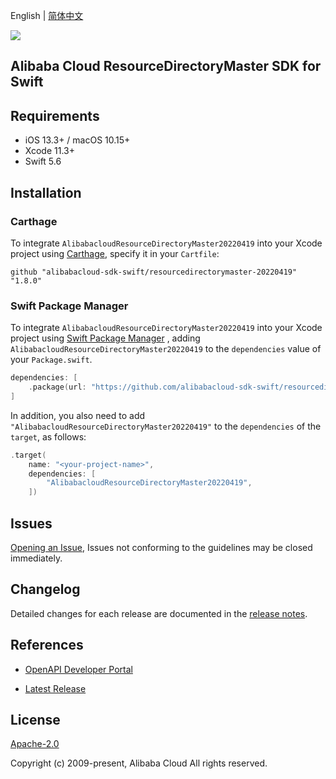 English | [简体中文](README-CN.md)

![](https://aliyunsdk-pages.alicdn.com/icons/AlibabaCloud.svg)

## Alibaba Cloud ResourceDirectoryMaster SDK for Swift

## Requirements

- iOS 13.3+ / macOS 10.15+
- Xcode 11.3+
- Swift 5.6

## Installation

### Carthage

To integrate `AlibabacloudResourceDirectoryMaster20220419` into your Xcode project using [Carthage](https://github.com/Carthage/Carthage), specify it in your `Cartfile`:

```ogdl
github "alibabacloud-sdk-swift/resourcedirectorymaster-20220419" "1.8.0"
```

### Swift Package Manager

To integrate `AlibabacloudResourceDirectoryMaster20220419` into your Xcode project using [Swift Package Manager](https://swift.org/package-manager/) , adding `AlibabacloudResourceDirectoryMaster20220419` to the `dependencies` value of your `Package.swift`.

```swift
dependencies: [
    .package(url: "https://github.com/alibabacloud-sdk-swift/resourcedirectorymaster-20220419.git", from: "1.8.0")
]
```

In addition, you also need to add `"AlibabacloudResourceDirectoryMaster20220419"` to the `dependencies` of the `target`, as follows:

```swift
.target(
    name: "<your-project-name>",
    dependencies: [
        "AlibabacloudResourceDirectoryMaster20220419",
    ])
```

## Issues

[Opening an Issue](https://github.com/alibabacloud-sdk-swift/resourcedirectorymaster-20220419/issues/new), Issues not conforming to the guidelines may be closed immediately.

## Changelog

Detailed changes for each release are documented in the [release notes](./ChangeLog.txt).

## References

* [OpenAPI Developer Portal](https://next.api.alibabacloud.com/home)
- [Latest Release](https://github.com/alibabacloud-sdk-swift/resourcedirectorymaster-20220419)

## License

[Apache-2.0](http://www.apache.org/licenses/LICENSE-2.0)

Copyright (c) 2009-present, Alibaba Cloud All rights reserved.
